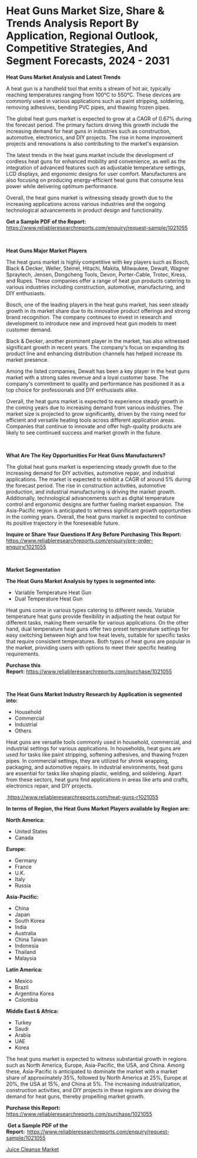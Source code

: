 <p><h1>Heat Guns Market Size, Share & Trends Analysis Report By Application, Regional Outlook, Competitive Strategies, And Segment Forecasts, 2024 - 2031</h1></p><p><strong>Heat Guns Market Analysis and Latest Trends</strong></p>
<p><p>A heat gun is a handheld tool that emits a stream of hot air, typically reaching temperatures ranging from 100°C to 550°C. These devices are commonly used in various applications such as paint stripping, soldering, removing adhesives, bending PVC pipes, and thawing frozen pipes.</p><p>The global heat guns market is expected to grow at a CAGR of 0.67% during the forecast period. The primary factors driving this growth include the increasing demand for heat guns in industries such as construction, automotive, electronics, and DIY projects. The rise in home improvement projects and renovations is also contributing to the market's expansion.</p><p>The latest trends in the heat guns market include the development of cordless heat guns for enhanced mobility and convenience, as well as the integration of advanced features such as adjustable temperature settings, LCD displays, and ergonomic designs for user comfort. Manufacturers are also focusing on producing energy-efficient heat guns that consume less power while delivering optimum performance.</p><p>Overall, the heat guns market is witnessing steady growth due to the increasing applications across various industries and the ongoing technological advancements in product design and functionality.</p></p>
<p><strong>Get a Sample PDF of the Report:&nbsp;</strong> <a href="https://www.reliableresearchreports.com/enquiry/request-sample/1021055">https://www.reliableresearchreports.com/enquiry/request-sample/1021055</a></p>
<p>&nbsp;</p>
<p><strong>Heat Guns Major Market Players</strong></p>
<p><p>The heat guns market is highly competitive with key players such as Bosch, Black & Decker, Weller, Steinel, Hitachi, Makita, Milwaukee, Dewalt, Wagner Spraytech, Jensen, Dongcheng Tools, Devon, Porter-Cable, Trotec, Kress, and Rupes. These companies offer a range of heat gun products catering to various industries including construction, automotive, manufacturing, and DIY enthusiasts.</p><p>Bosch, one of the leading players in the heat guns market, has seen steady growth in its market share due to its innovative product offerings and strong brand recognition. The company continues to invest in research and development to introduce new and improved heat gun models to meet customer demand.</p><p>Black & Decker, another prominent player in the market, has also witnessed significant growth in recent years. The company's focus on expanding its product line and enhancing distribution channels has helped increase its market presence.</p><p>Among the listed companies, Dewalt has been a key player in the heat guns market with a strong sales revenue and a loyal customer base. The company's commitment to quality and performance has positioned it as a top choice for professionals and DIY enthusiasts alike.</p><p>Overall, the heat guns market is expected to experience steady growth in the coming years due to increasing demand from various industries. The market size is projected to grow significantly, driven by the rising need for efficient and versatile heating tools across different application areas. Companies that continue to innovate and offer high-quality products are likely to see continued success and market growth in the future.</p></p>
<p>&nbsp;</p>
<p><strong>What Are The Key Opportunities For Heat Guns Manufacturers?</strong></p>
<p><p>The global heat guns market is experiencing steady growth due to the increasing demand for DIY activities, automotive repair, and industrial applications. The market is expected to exhibit a CAGR of around 5% during the forecast period. The rise in construction activities, automotive production, and industrial manufacturing is driving the market growth. Additionally, technological advancements such as digital temperature control and ergonomic designs are further fueling market expansion. The Asia-Pacific region is anticipated to witness significant growth opportunities in the coming years. Overall, the heat guns market is expected to continue its positive trajectory in the foreseeable future.</p></p>
<p><strong>Inquire or Share Your Questions If Any Before Purchasing This Report:</strong> <a href="https://www.reliableresearchreports.com/enquiry/pre-order-enquiry/1021055">https://www.reliableresearchreports.com/enquiry/pre-order-enquiry/1021055</a></p>
<p>&nbsp;</p>
<p><strong>Market Segmentation</strong></p>
<p><strong>The Heat Guns Market Analysis by types is segmented into:</strong></p>
<p><ul><li>Variable Temperature Heat Gun</li><li>Dual Temperature Heat Gun</li></ul></p>
<p><p>Heat guns come in various types catering to different needs. Variable temperature heat guns provide flexibility in adjusting the heat output for different tasks, making them versatile for various applications. On the other hand, dual temperature heat guns offer two preset temperature settings for easy switching between high and low heat levels, suitable for specific tasks that require consistent temperatures. Both types of heat guns are popular in the market, providing users with options to meet their specific heating requirements.</p></p>
<p><strong>Purchase this Report:&nbsp;</strong><a href="https://www.reliableresearchreports.com/purchase/1021055">https://www.reliableresearchreports.com/purchase/1021055</a></p>
<p>&nbsp;</p>
<p><strong>The Heat Guns Market Industry Research by Application is segmented into:</strong></p>
<p><ul><li>Household</li><li>Commercial</li><li>Industrial</li><li>Others</li></ul></p>
<p><p>Heat guns are versatile tools commonly used in household, commercial, and industrial settings for various applications. In households, heat guns are used for tasks like paint stripping, softening adhesives, and thawing frozen pipes. In commercial settings, they are utilized for shrink wrapping, packaging, and automotive repairs. In industrial environments, heat guns are essential for tasks like shaping plastic, welding, and soldering. Apart from these sectors, heat guns find applications in areas like arts and crafts, electronics repair, and DIY projects.</p></p>
<p><a href="https://www.reliableresearchreports.com/heat-guns-r1021055">&nbsp;https://www.reliableresearchreports.com/heat-guns-r1021055</a></p>
<p><strong>In terms of Region, the Heat Guns Market Players available by Region are:</strong></p>
<p>
    <p> <strong> North America: </strong>
        <ul>
            <li>United States</li>
            <li>Canada</li>
        </ul>
        </p> 
    <p> <strong> Europe: </strong>
        <ul>
            <li>Germany</li>
            <li>France</li>
            <li>U.K.</li>
            <li>Italy</li>
            <li>Russia</li>
        </ul>
        </p> 
    <p> <strong> Asia-Pacific: </strong>
        <ul>
            <li>China</li>
            <li>Japan</li>
            <li>South Korea</li>
            <li>India</li>
            <li>Australia</li>
            <li>China Taiwan</li>
            <li>Indonesia</li>
            <li>Thailand</li>
            <li>Malaysia</li>
        </ul>
        </p> 
    <p> <strong> Latin America: </strong>
        <ul>
            <li>Mexico</li>
            <li>Brazil</li>
            <li>Argentina Korea</li>
            <li>Colombia</li>
        </ul>
        </p> 
    <p> <strong> Middle East & Africa: </strong>
        <ul>
            <li>Turkey</li>
            <li>Saudi</li>
            <li>Arabia</li>
            <li>UAE</li>
            <li>Korea</li>
        </ul>
    </p>
    </p>
<p><p>The heat guns market is expected to witness substantial growth in regions such as North America, Europe, Asia-Pacific, the USA, and China. Among these, Asia-Pacific is anticipated to dominate the market with a market share of approximately 35%, followed by North America at 25%, Europe at 20%, the USA at 15%, and China at 5%. The increasing industrialization, construction activities, and DIY projects in these regions are driving the demand for heat guns, thereby propelling market growth.</p></p>
<p><strong>Purchase this Report: </strong><a href="https://www.reliableresearchreports.com/purchase/1021055">https://www.reliableresearchreports.com/purchase/1021055</a></p>
<p>&nbsp;<strong>Get a Sample PDF of the Report:&nbsp;&nbsp;</strong><a href="https://www.reliableresearchreports.com/enquiry/request-sample/1021055">https://www.reliableresearchreports.com/enquiry/request-sample/1021055</a></p>
<p><strong></strong></p>
<p><p><a href="https://carnation-joke-41f.notion.site/Juice-Cleanse-Market-Size-Share-Trends-Analysis-Report-By-Material-By-Type-By-End-user-By-Regi-7474cfa40a32499abc1664417ec0d9b0">Juice Cleanse Market</a></p></p>